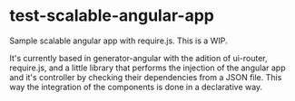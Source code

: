 test-scalable-angular-app
=========================

Sample scalable angular app with require.js. This is a WIP.

It's currently based in generator-angular with the adition of ui-router, require.js, and a little library that performs the injection of the angular app and it's controller by checking their dependencies from a JSON file. This way the integration of the components is done in a declarative way.